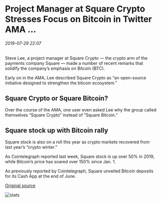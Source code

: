 # Project Manager at Square Crypto Stresses Focus on Bitcoin in Twitter AMA ...

###### 2019-07-29 22:07

Steve Lee, a project manager at Square Crypto — the crypto arm of the payments company Square — made a number of recent remarks that solidify the company’s emphasis on Bitcoin (BTC).

Early on in the AMA, Lee described Square Crypto as “an open-source initiative designed to strengthen the bitcoin ecosystem.”

## Square Crypto or Square Bitcoin?

Over the course of the AMA, one user even asked Lee why the group called themselves “Square Crypto” instead of “Square Bitcoin.”

## Square stock up with Bitcoin rally

Square stock is also on a roll this year as crypto markets recovered from last year’s “crypto winter.”

As Cointelegraph reported last week, Square stock is up over 50% in 2019, while Bitcoin’s price has soared over 150% since Jan. 1.

As previously reported by Cointelegraph, Square unveiled Bitcoin deposits for its Cash App at the end of June.

[Original source](https://cointelegraph.com/news/project-manager-at-square-crypto-stresses-focus-on-bitcoin-in-twitter-ama)

![stats](https://c.statcounter.com/11760860/0/a89fa40b/1/ "stats")
